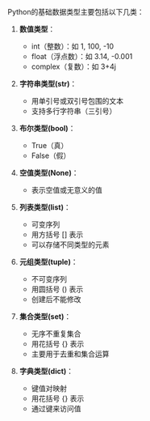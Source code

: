 Python的基础数据类型主要包括以下几类：

1. **数值类型**：
   - int（整数）：如 1, 100, -10
   - float（浮点数）：如 3.14, -0.001
   - complex（复数）：如 3+4j

2. **字符串类型(str)**：
   - 用单引号或双引号包围的文本
   - 支持多行字符串（三引号）

3. **布尔类型(bool)**：
   - True（真）
   - False（假）

4. **空值类型(None)**：
   - 表示空值或无意义的值

5. **列表类型(list)**：
   - 可变序列
   - 用方括号 [] 表示
   - 可以存储不同类型的元素

6. **元组类型(tuple)**：
   - 不可变序列
   - 用圆括号 () 表示
   - 创建后不能修改

7. **集合类型(set)**：
   - 无序不重复集合
   - 用花括号 {} 表示
   - 主要用于去重和集合运算

8. **字典类型(dict)**：
   - 键值对映射
   - 用花括号 {} 表示
   - 通过键来访问值

